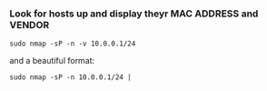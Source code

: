 ### Look for hosts up and display theyr MAC ADDRESS and VENDOR
```sudo nmap -sP -n -v 10.0.0.1/24```

and a beautiful format:

```sudo nmap -sP -n 10.0.0.1/24 | ```

###

